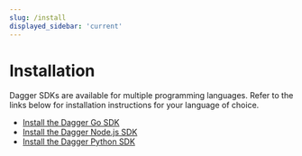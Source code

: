```yaml
---
slug: /install
displayed_sidebar: 'current'
---
```


# Installation

Dagger SDKs are available for multiple programming languages. Refer to the links below for installation instructions for your language of choice.

- [Install the Dagger Go SDK](./sdk/go/371491-install.md)
- [Install the Dagger Node.js SDK](./sdk/nodejs/835948-install.md)
- [Install the Dagger Python SDK](./sdk/python/866944-install.md)
